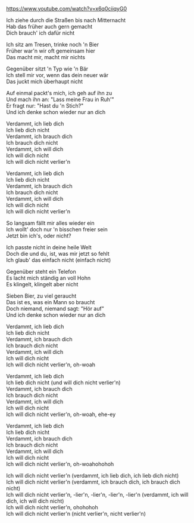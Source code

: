 https://www.youtube.com/watch?v=x6q0ciiqyG0

Ich ziehe durch die Straßen bis nach Mitternacht  
Hab das früher auch gern gemacht  
Dich brauch' ich dafür nicht

Ich sitz am Tresen, trinke noch 'n Bier  
Früher war'n wir oft gemeinsam hier  
Das macht mir, macht mir nichts

Gegenüber sitzt 'n Typ wie 'n Bär  
Ich stell mir vor, wenn das dein neuer wär  
Das juckt mich überhaupt nicht

Auf einmal packt's mich, ich geh auf ihn zu  
Und mach ihn an: "Lass meine Frau in Ruh'"  
Er fragt nur: "Hast du 'n Stich?"  
Und ich denke schon wieder nur an dich

Verdammt, ich lieb dich  
Ich lieb dich nicht  
Verdammt, ich brauch dich  
Ich brauch dich nicht  
Verdammt, ich will dich  
Ich will dich nicht  
Ich will dich nicht verlier'n

Verdammt, ich lieb dich  
Ich lieb dich nicht  
Verdammt, ich brauch dich  
Ich brauch dich nicht  
Verdammt, ich will dich  
Ich will dich nicht  
Ich will dich nicht verlier'n

So langsam fällt mir alles wieder ein  
Ich wollt' doch nur 'n bisschen freier sein  
Jetzt bin ich's, oder nicht?

Ich passte nicht in deine heile Welt  
Doch die und du, ist, was mir jetzt so fehlt  
Ich glaub' das einfach nicht (einfach nicht)

Gegenüber steht ein Telefon  
Es lacht mich ständig an voll Hohn  
Es klingelt, klingelt aber nicht

Sieben Bier, zu viel geraucht  
Das ist es, was ein Mann so braucht  
Doch niemand, niemand sagt: "Hör auf"  
Und ich denke schon wieder nur an dich

Verdammt, ich lieb dich  
Ich lieb dich nicht  
Verdammt, ich brauch dich  
Ich brauch dich nicht  
Verdammt, ich will dich  
Ich will dich nicht  
Ich will dich nicht verlier'n, oh-woah

Verdammt, ich lieb dich  
Ich lieb dich nicht (und will dich nicht verlier'n)  
Verdammt, ich brauch dich  
Ich brauch dich nicht  
Verdammt, ich will dich  
Ich will dich nicht  
Ich will dich nicht verlier'n, oh-woah, ehe-ey

Verdammt, ich lieb dich  
Ich lieb dich nicht  
Verdammt, ich brauch dich  
Ich brauch dich nicht  
Verdammt, ich will dich  
Ich will dich nicht  
Ich will dich nicht verlier'n, oh-woahohohoh

Ich will dich nicht verlier'n (verdammt, ich lieb dich, ich lieb dich nicht)  
Ich will dich nicht verlier'n (verdammt, ich brauch dich, ich brauch dich nicht)  
Ich will dich nicht verlier'n, -lier'n, -lier'n, -lier'n, -lier'n (verdammt, ich will dich, ich will dich nicht)  
Ich will dich nicht verlier'n, ohohohoh  
Ich will dich nicht verlier'n (nicht verlier'n, nicht verlier'n)